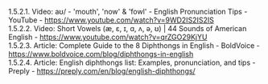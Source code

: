 1.5.2.1. Video: aʊ/ - 'mouth', 'now' & 'fowl' - English Pronunciation Tips - YouTube - https://www.youtube.com/watch?v=9WD2IS2IS2IS  
1.5.2.2. Video: Short Vowels (æ, ɛ, ɪ, ɑ, ʌ, ə, ʊ) | 44 Sounds of American English - https://www.youtube.com/watch?v=qrZGO29KjYU  
1.5.2.3. Article: Complete Guide to the 8 Diphthongs in English - BoldVoice - https://www.boldvoice.com/blog/diphthongs-in-english  
1.5.2.4. Article: English diphthongs list: Examples, pronunciation, and tips - Preply - https://preply.com/en/blog/english-diphthongs/  